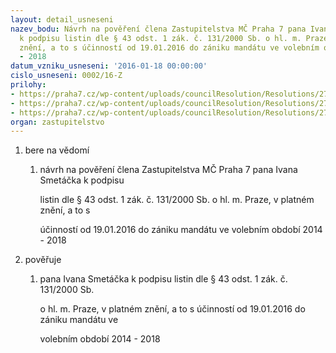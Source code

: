 ```yaml
---
layout: detail_usneseni
nazev_bodu: Návrh na pověření člena Zastupitelstva MČ Praha 7 pana Ivana Smetáčka
  k podpisu listin dle § 43 odst. 1 zák. č. 131/2000 Sb. o hl. m. Praze, v platném
  znění, a to s účinností od 19.01.2016 do zániku mandátu ve volebním období 2014
  - 2018
datum_vzniku_usneseni: '2016-01-18 00:00:00'
cislo_usneseni: 0002/16-Z
prilohy:
- https://praha7.cz/wp-content/uploads/councilResolution/Resolutions/27021/export/Prilohac1duvodovazprava~8732.doc
- https://praha7.cz/wp-content/uploads/councilResolution/Resolutions/27021/export/usnesenirmc_5_14012016_smetacek_poverenikpodpisulistin~8731.pdf
- https://praha7.cz/wp-content/uploads/councilResolution/Resolutions/27021/export/export~301829.pdf
organ: zastupitelstvo
---
```

<OL id=urzList class=urzList_view>
<LI class=urzClass1><SPAN name="1">bere na vědomí</SPAN> 
<OL class=urzOlClass>
<LI style="TEXT-ALIGN: left" class=urzClass2><SPAN>
<P>návrh na pověření člena Zastupitelstva MČ Praha 7 pana Ivana Smetáčka k podpisu</P>
<P>listin dle § 43 odst. 1 zák. č. 131/2000 Sb. o hl. m. Praze, v platném znění, a to s</P>
<P>účinností od 19.01.2016 do zániku mandátu ve volebním období 2014 - 2018</P></SPAN></LI></OL></LI>
<LI class=urzClass1><SPAN name="16">pověřuje</SPAN> 
<OL class=urzOlClass>
<LI style="TEXT-ALIGN: left" class=urzClass2><SPAN>
<P>pana Ivana Smetáčka k podpisu listin dle § 43 odst. 1 zák. č. 131/2000 Sb.</P>
<P>o hl. m. Praze, v platném znění, a to s účinností od 19.01.2016 do zániku mandátu ve</P>
<P>volebním období 2014 - 2018</P></SPAN></LI></OL></LI></OL>